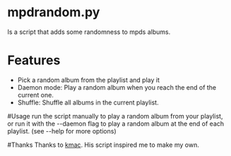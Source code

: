 mpdrandom.py
============
Is a script that adds some randomness to mpds albums.

# Features
* Pick a random album from the playlist and play it
* Daemon mode: Play a random album when you reach the end of the current one.
* Shuffle: Shuffle all albums in the current playlist.

#Usage
run the script manually to play a random album from your playlist, or run it
with the --daemon flag to play a random album at the end of each playlist. (see --help for more options)

#Thanks
Thanks to [kmac](https://github.com/kmac/mpdscripts/blob/master/mpd-random-pl-album.py). His script inspired me to make my own.
